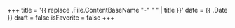 +++
title = '{{ replace .File.ContentBaseName "-" " " | title }}'
date = {{ .Date }}
draft = false
isFavorite = false
+++
